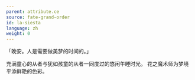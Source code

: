 ```yaml
---
parent: attribute.ce
source: fate-grand-order
id: la-siesta
language: zh
weight: 0
---
```


「晚安。人是需要做美梦的时间的。」

充满童心的从者与犹如孩童的从者一同度过的悠闲午睡时光。
花之魔术师为梦境平添鲜艳的色彩。
